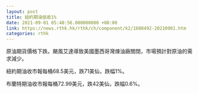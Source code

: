 ```yaml
---
layout: post
title: 紐約期油低收1%
date: 2021-09-01 05:48:56.000000000 +08:00
link: https://news.rthk.hk/rthk/ch/component/k2/1608492-20210901.htm
categories: rthk
---
```


原油期貨價格下跌。颶風艾達導致美國墨西哥灣煉油廠關閉，市場預計對原油的需求減少。

紐約期油收市報每桶68.5美元，跌71美仙，跌幅1%。

布蘭特期油收市報每桶72.99美元，跌42美仙，跌幅0.6%。
